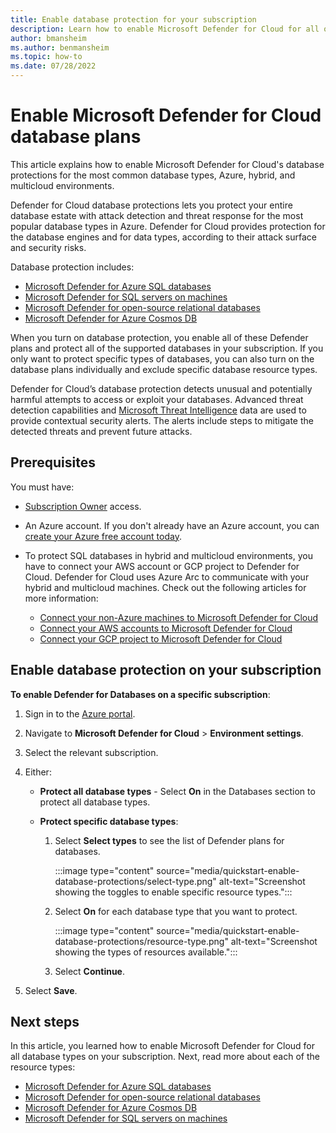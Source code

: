 ```yaml
---
title: Enable database protection for your subscription
description: Learn how to enable Microsoft Defender for Cloud for all of your database types for your entire subscription.
author: bmansheim
ms.author: benmansheim
ms.topic: how-to
ms.date: 07/28/2022
---
```


# Enable Microsoft Defender for Cloud database plans

This article explains how to enable Microsoft Defender for Cloud's database protections for the most common database types, Azure, hybrid, and multicloud environments.

Defender for Cloud database protections lets you protect your entire database estate with attack detection and threat response for the most popular database types in Azure. Defender for Cloud provides protection for the database engines and for data types, according to their attack surface and security risks.

Database protection includes:

- [Microsoft Defender for Azure SQL databases](defender-for-sql-introduction.md)
- [Microsoft Defender for SQL servers on machines](defender-for-sql-usage.md)
- [Microsoft Defender for open-source relational databases](defender-for-databases-introduction.md)
- [Microsoft Defender for Azure Cosmos DB](concept-defender-for-cosmos.md)

When you turn on database protection, you enable all of these Defender plans and protect all of the supported databases in your subscription. If you only want to protect specific types of databases, you can also turn on the database plans individually and exclude specific database resource types.

Defender for Cloud’s database protection detects unusual and potentially harmful attempts to access or exploit your databases. Advanced threat detection capabilities and [Microsoft Threat Intelligence](https://www.microsoft.com/insidetrack/microsoft-uses-threat-intelligence-to-protect-detect-and-respond-to-threats) data are used to provide contextual security alerts. The alerts include steps to mitigate the detected threats and prevent future attacks. 

## Prerequisites

You must have:

- [Subscription Owner](../role-based-access-control/built-in-roles.md#owner) access.
- An Azure account. If you don't already have an Azure account, you can [create your Azure free account today](https://azure.microsoft.com/free/).
- To protect SQL databases in hybrid and multicloud environments, you have to connect your AWS account or GCP project to Defender for Cloud. Defender for Cloud uses Azure Arc to communicate with your hybrid and multicloud machines. Check out the following articles for more information:

  - [Connect your non-Azure machines to Microsoft Defender for Cloud](quickstart-onboard-machines.md)
  - [Connect your AWS accounts to Microsoft Defender for Cloud](quickstart-onboard-aws.md)
  - [Connect your GCP project to Microsoft Defender for Cloud](quickstart-onboard-gcp.md)

## Enable database protection on your subscription

**To enable Defender for Databases on a specific subscription**:

1. Sign in to the [Azure portal](https://portal.azure.com).
1. Navigate to **Microsoft Defender for Cloud** > **Environment settings**.
1. Select the relevant subscription.
1. Either:

    - **Protect all database types** - Select **On** in the Databases section to protect all database types.
    - **Protect specific database types**:
        
        1. Select **Select types** to see the list of Defender plans for databases.

            :::image type="content" source="media/quickstart-enable-database-protections/select-type.png" alt-text="Screenshot showing the toggles to enable specific resource types.":::

        1. Select **On** for each database type that you want to protect.
    
            :::image type="content" source="media/quickstart-enable-database-protections/resource-type.png" alt-text="Screenshot showing the types of resources available.":::

        1. Select **Continue**.

1. Select **Save**.

## Next steps

In this article, you learned how to enable Microsoft Defender for Cloud for all database types on your subscription. Next, read more about each of the resource types:

- [Microsoft Defender for Azure SQL databases](defender-for-sql-introduction.md)
- [Microsoft Defender for open-source relational databases](defender-for-databases-introduction.md)
- [Microsoft Defender for Azure Cosmos DB](concept-defender-for-cosmos.md)
- [Microsoft Defender for SQL servers on machines](defender-for-sql-usage.md)
